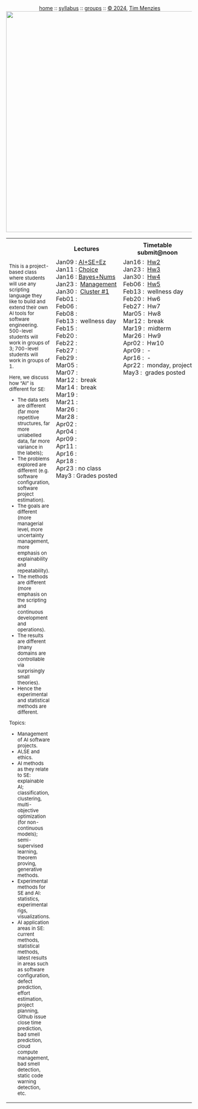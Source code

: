 <a name=top><br>
  <p align=center>&nbsp;<a href="/README.md#top">home</a> ::
  <a href="/docs/syllabus.md#top">syllabus</a> ::
  <a href="https://docs.google.com/spreadsheets/d/16yxmklx4zvmfAHE7QocOQZZ4v4UxD5ktJHWMJEjBcMI/edit#gid=0">groups</a> ::
  <a href="/LICENSE.md#top">&copy;&nbsp;2024</a>, <a href="http:/timm.fyi">Tim Menzies</a><br>
  <a href="/README.md#top"><img width=600  
     src="/etc/img/ase24.png"></a></p>

<table width="100%" border=0 align=center>
<tr>
<td></td>
<td align=center <img           src="/etc/img/lectures.gif"></td>
<td align=center <img  width=64 src="/etc/img/time.png"></td>
</tr>
<tr>
<td></td>
<td align=center><b>Lectures</b></td>
<td align=center><b>Timetable<br>submit@noon</b> </td>
</tr>
<tr>
<td>
<small>
<p>
This is a project-based class where students will use any scripting 
language they like  to build and extend their own AI tools for software engineering. 
500-level students will work in groups of 3; 700-level students will work in groups of 1.

<p>
Here, we discuss how “AI” is different for SE:
<ul> 
<li>The data sets are different
(far more repetitive structures, far more unlabelled data, far more
variance in the labels);
<li>The problems explored are different (e.g.
software configuration, software project estimation). 
<li>The goals are
different (more managerial level, more uncertainty management, more
emphasis on explainability and repeatability).  
<li> The methods are
different (more emphasis on the scripting and continuous development
and operations).
<li> The results are different (many domains are
controllable via surprisingly small theories).
<li> Hence the experimental
and statistical methods are different.
</ul>

<p>Topics:
<ul>
<li>Management of AI software projects.
<li>AI,SE and ethics.
<li>AI methods as they relate to SE: explainable AI; classification, clustering, multi-objective optimization (for non-continuous models);
 semi-supervised learning, theorem proving, generative methods.
<li>
Experimental methods for SE and AI: statistics, experimental rigs, visualizations.
<li>
AI application areas in SE: current methods, statistical methods, latest results in areas such as
   software configuration, defect prediction, effort estimation, project planning, 
Github issue close time prediction, bad smell prediction, cloud
    compute management, bad smell detection, static code warning detection,   etc.
</ul>

</small>
</td>
<td valign=top  xwidth="100px">
<!-- -------------------------------- -->
Jan09&nbsp;:&nbsp;<a href="https://github.com/timm/lo/blob/main/docs/gate.pdf">AI+SE=Ez</a><br>
Jan11&nbsp;:&nbsp;<a href="/docs/00choice.pdf">Choice</a><br>
Jan16&nbsp;:&nbsp;<a href="/docs/02bayes.pdf">Bayes+Nums</a><br>
Jan23&nbsp;:&nbsp;   <a href="docs/03manage.md">Management</a><br>
Jan30&nbsp;:&nbsp;   <a href="docs/03cluster.md">Cluster #1</a><br>
Feb01&nbsp;:&nbsp;<br>
Feb06&nbsp;:&nbsp;<br>
Feb08&nbsp;:&nbsp;<br>
Feb13&nbsp;:&nbsp;&nbsp;wellness day<br>
Feb15&nbsp;:&nbsp;<br>
Feb20&nbsp;:&nbsp;<br>
Feb22&nbsp;:&nbsp;<br>
Feb27&nbsp;:&nbsp;<br>
Feb29&nbsp;:&nbsp;<br>
Mar05&nbsp;:&nbsp;<br>
Mar07&nbsp;:&nbsp;<br>
Mar12&nbsp;:&nbsp;&nbsp;break<br>
Mar14&nbsp;:&nbsp;&nbsp;break<br>
Mar19&nbsp;:&nbsp;<br>
Mar21&nbsp;:&nbsp;<br>
Mar26&nbsp;:&nbsp;<br>
Mar28&nbsp;:&nbsp;<br>
Apr02&nbsp;:&nbsp;<br>
Apr04&nbsp;:&nbsp;<br>
Apr09&nbsp;:&nbsp;<br>
Apr11&nbsp;:&nbsp;<br>
Apr16&nbsp;:&nbsp;<br>
Apr18&nbsp;:&nbsp;<br>
Apr23&nbsp;:&nbsp;no&nbsp;class<br>
May3&nbsp;:&nbsp;Grades&nbsp;posted<br>
</td>
<td valign=top>
Jan16&nbsp;:&nbsp; <a href="/docs/hw02.md">Hw2</a><br>
Jan23&nbsp;:&nbsp; <a href="/docs/hw03.md">Hw3</a><br>
Jan30&nbsp;:&nbsp; <a href="/docs/hw04.md">Hw4</a><br>
Feb06&nbsp;:&nbsp; <a href="/docs/hw05.md">Hw5</a><br>
Feb13&nbsp;:&nbsp;&nbsp;wellness&nbsp;day<br>
Feb20&nbsp;:&nbsp; Hw6<br>
Feb27&nbsp;:&nbsp; Hw7<br>
Mar05&nbsp;:&nbsp; Hw8<br>
Mar12&nbsp;:&nbsp; break<br>
Mar19&nbsp;:&nbsp; midterm<br>
Mar26&nbsp;:&nbsp; Hw9<br>
Apr02&nbsp;:&nbsp; Hw10<br>
Apr09&nbsp;:&nbsp; - <br>
Apr16&nbsp;:&nbsp; - <br>
Apr22&nbsp;:&nbsp;&nbsp;monday,&nbsp;project<br>
May3&nbsp;:&nbsp;&nbsp;grades&nbsp;posted<br>
</td>
</tr>
</table>

